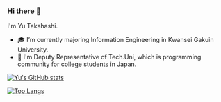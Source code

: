 ### Hi there 👋 
I'm Yu Takahashi.

- 🎓 I’m currently majoring Information Engineering in Kwansei Gakuin University.
- 🦔 I'm Deputy Representative of Tech.Uni, which is programming community for college students in Japan.

[![Yu's GitHub stats](https://github-readme-stats.vercel.app/api?username=taka-2120&show_icons=true&theme=transparent)](https://github.com/anuraghazra/github-readme-stats)

[![Top Langs](https://github-readme-stats.vercel.app/api/top-langs/?username=taka-2120&layout=compact&theme=transparent&hide=jupyternotebook)](https://github.com/anuraghazra/github-readme-stats)


<!--
**taka-2120/taka-2120** is a ✨ _special_ ✨ repository because its `README.md` (this file) appears on your GitHub profile.

Here are some ideas to get you started:

- 🔭 I’m currently working on ...
- 🌱 I’m currently learning ...
- 👯 I’m looking to collaborate on ...
- 🤔 I’m looking for help with ...
- 💬 Ask me about ...
- 📫 How to reach me: ...
- 😄 Pronouns: ...
- ⚡ Fun fact: ...
-->
